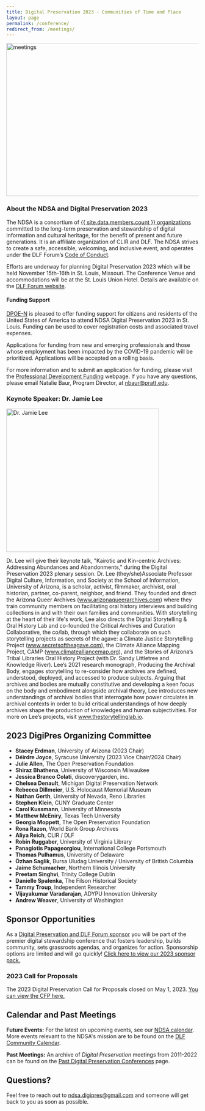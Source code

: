 ```yaml
---
title: Digital Preservation 2023 - Communities of Time and Place
layout: page
permalink: /conference/
redirect_from: /meetings/
---
```


<img alt="meetings" width="820" height="400" class="center" src='{{ "/images/conferences/DigiPres-2023-820x400.jpg"  | prepend: site.baseurl }}'>
<!--<img alt="meetings" width="820" height="400" class="center" src='{{ "/images/conferences/DigiPres2023.png"  | prepend: site.baseurl }}'>-->

### About the NDSA and Digital Preservation 2023
The NDSA is a consortium of [{{ site.data.members.count }} organizations](/membership/members/) committed to the long-term preservation and stewardship of digital information and cultural heritage, for the benefit of present and future generations. It is an affiliate organization of CLIR and DLF. The NDSA strives to create a safe, accessible, welcoming, and inclusive event, and operates under the DLF Forum’s [Code of Conduct](https://www.diglib.org/code). 

Efforts are underway for planning Digital Preservation 2023 which will be held November 15th-16th in St. Louis, Missouri.  The Conference Venue and accommodations will be at the St. Louis Union Hotel. Details are available on the [DLF Forum website](https://forum2023.diglib.org/conference-venue-and-hotel/).   

#### Funding Support
[DPOE-N](https://www.dpoe.network/) is pleased to offer funding support for citizens and residents of the United States of America to attend NDSA Digital Preservation 2023 in St. Louis. Funding can be used to cover registration costs and associated travel expenses.
 
Applications for funding from new and emerging professionals and those whose employment has been impacted by the COVID-19 pandemic will be prioritized.
Applications will be accepted on a rolling basis.
 
For more information and to submit an application for funding, please visit the [Professional Development Funding](https://www.dpoe.network/professional-development-support/) webpage. If you have any questions, please email Natalie Baur, Program Director, at nbaur@pratt.edu.

<!--### 2023 Call for Proposals
The 2023 Digital Preservation Call for Proposals is now open.  
- You can view details on how to submit a proposal for DigiPres on the Call for Proposals [website](/conference/digital-preservation-2023/cfp/). 
- The submission deadline is Monday, May 1, 2023 at 11:59pm Eastern Time.
- Presenters will be notified of their acceptance in June. Presenters will receive support in the form of tutorials, resources, and individual assistance.

### About the NDSA and Digital Preservation Conference
The NDSA is a consortium of [{{ site.data.members.count }} organizations](/membership/members/) committed to the long-term preservation and stewardship of digital information and cultural heritage, for the benefit of present and future generations. It is an affiliate organization of CLIR and DLF. The NDSA strives to create a safe, accessible, welcoming, and inclusive event, and operates under the DLF Forum’s [Code of Conduct](https://www.diglib.org/code). 

Digital Preservation 2023 (#digipres23) will be a crucial venue for intellectual exchange, community-building, development of good practices, and national-level agenda-setting in the field, helping to chart future directions for both the NDSA and digital stewardship.

<!--## We are currently looking for volunteers to join the 2023 Planning Committee, which will convene in early 2023. If you would like to volunteer, [please fill out this form,](https://forms.gle/Za91A14ojA8WtKnj9) and we will be in touch soon.

Registration & Logistics
Registration is now open! Please see the [DLF Forum's page on registration,](https://forum2022.diglib.org/registration/) for more information on registration categories, and to claim your spot. 

### Conference Program
The conference will be held at the Renaissance Baltimore Harborplace Hotel, on Wednesday, October 12th and Thursday, October 13th. It is held in concert with the [Council on Library and Information Resources (CLIR)](https://www.clir.org/) events [DLF Forum](https://forum2022.diglib.org/) (October 10-12), [Learn@DLF](https://forum2022.diglib.org/affiliated-events/learndlf/) (October 9) and [CLIR's Digitizing Hidden Collections Symposium](https://www.clir.org/hiddencollections/events/2022-symposium/) (October 12-13). The full schedule for all events can be viewed below.

[PROGRAM SCHEDULE](https://clirevents2022.sched.com/)

Slide decks, if provided, are available on the [Open Science Framework (OSF)](https://osf.io/meetings/NDSA2022) -->

### Keynote Speaker: Dr. Jamie Lee
<img alt="Dr. Jamie Lee" width="400" height="375"  src='{{ "/images/conferences/Lee.jpg" }}'>

Dr. Lee will give their keynote talk, "Kairotic and Kin-centric Archives: Addressing Abundances and Abandonments," during the Digital Preservation 2023 plenary session. Dr. Lee (they/she)Associate Professor Digital Culture, Information, and Society at the School of Information, University of Arizona, is a scholar, activist, filmmaker, archivist, oral historian, partner, co-parent, neighbor, and friend. They founded and direct the Arizona Queer Archives (www.arizonaqueerarchives.com) where they train community members on facilitating oral history interviews and building collections in and with their own families and communities. With storytelling at the heart of their life's work, Lee also directs the Digital Storytelling & Oral History Lab and co-founded the Critical Archives and Curation Collaborative, the co/lab, through which they collaborate on such storytelling projects as secrets of the agave: a Climate Justice Storytelling Project (www.secretsoftheagave.com), the Climate Alliance Mapping Project, CAMP (www.climatealliancemap.org), and the Stories of Arizona’s Tribal Libraries Oral History Project (with Dr. Sandy Littletree and Knowledge River). Lee’s 2021 research monograph, Producing the Archival Body, engages storytelling to re-consider how archives are defined, understood, deployed, and accessed to produce subjects. Arguing that archives and bodies are mutually constitutive and developing a keen focus on the body and embodiment alongside archival theory, Lee introduces new understandings of archival bodies that interrogate how power circulates in archival contexts in order to build critical understandings of how deeply archives shape the production of knowledges and human subjectivities. For more on Lee’s projects, visit www.thestorytellinglab.io. 
 

## 2023 DigiPres Organizing Committee

- **Stacey Erdman**, University of Arizona (2023 Chair)
- **Déirdre Joyce**, Syracuse University (2023 Vice Chair/2024 Chair)
- **Julie Allen**, The Open Preservation Foundation
- **Shiraz Bhathena**, University of Wisconsin Milwaukee
- **Jessica Branco Colati**, discoverygarden, inc.
- **Chelsea Denault**, Michigan Digital Preservation Network
- **Rebecca Dillmeier**, U.S. Holocaust Memorial Museum
- **Nathan Gerth**, University of Nevada, Reno Libraries
- **Stephen Klein**, CUNY Graduate Center
- **Carol Kussmann**, University of Minnesota
- **Matthew McEniry**, Texas Tech University
- **Georgia Moppett**, The Open Preservation Foundation
- **Rona Razon**, World Bank Group Archives 
- **Aliya Reich**, CLIR / DLF
- **Robin Ruggaber**, University of Virginia Library
- **Panagiotis Papageorgiou**, International College Portsmouth
- **Thomas Pulhamus**, University of Delaware
- **Özhan Saglik**, Bursa Uludag University / University of British Columbia
- **Jaime Schumacher**, Northern Illinois University
- **Preetam Singhvi**, Trinity College Dublin
- **Danielle Spalenka**, The Filson Historical Society
- **Tammy Troup**, Independent Researcher
- **Vijayakumar Varadarajan**, ADYPU Innovation University
- **Andrew Weaver**, University of Washington
 
## Sponsor Opportunities
As a [Digital Preservation and DLF Forum sponsor](https://forum2023.diglib.org/sponsorship/) you will be part of the premier digital stewardship conference that fosters leadership, builds community, sets grassroots agendas, and organizes for action. Sponsorship options are limited and will go quickly! [Click here to view our 2023 sponsor pack.](https://forum2023.diglib.org/sponsorship/)

### 2023 Call for Proposals
The 2023 Digital Preservation Call for Proposals closed on May 1, 2023. [You can view the CFP here.](/conference/digital-preservation-2023/cfp/)
 
## Calendar and Past Meetings
**Future Events:** For the latest on upcoming events, see our [NDSA calendar](/calendar). More events relevant to the NDSA's mission are to be found on the [DLF Community Calendar](https://www.diglib.org/opportunities/calendar/).

**Past Meetings:** An archive of _Digital Preservation_ meetings from 2011-2022 can be found on the [Past Digital Preservation Conferences](/conference/digital-preservation/past/) page.  

## Questions?
Feel free to reach out to ndsa.digipres@gmail.com and someone will get back to you as soon as possible.

<!--### Thank you for attending Digital Preservation 2021: Embracing Digitality!
The NDSA Digital Preservation conference is the annual meeting of the NDSA and helps chart future directions for both the NDSA and the greater digital stewardship field. It is a crucial venue for intellectual exchange, community building, development of good practices, and agenda-setting in the digital stewardship field. **Digital Preservation 2021: Embracing Digitality (#DigiPres21) was held online on Thursday, November 4 2021** on World Digital Preservation Day and in concert with the [Council on Library and Information Resources (CLIR)](https://www.clir.org/) events [DLF Forum](https://forum2021.diglib.org/) (November 1-3) and [Learn@DLF](https://forum2021.diglib.org/learndlf/) (November 8-10)

## Conference Program and Proceedings
Held online November 4, 2021, the slide decks of the presentations for Digital Preservation 2021: Embracing Digitality are available, and recordings will be forthcoming.
- Slide decks are available on the [Open Science Framework (OSF)](https://osf.io/meetings/ndsa2021)
- Recordings will be posted on the [NDSA YouTube Channel](https://www.youtube.com/channel/UC3WdMHeOtusuNiYrOrM5USA/videos) by early 2022
- We are so grateful to our [2021 CLIR events sponsors](https://forum2021.diglib.org/sponsorship-opportunities/sponsors/)!-->
